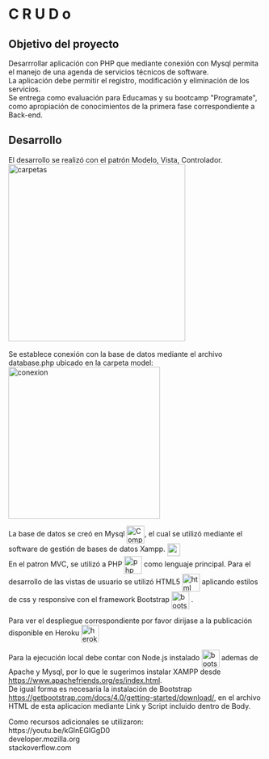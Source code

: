 <h1>C R U D o </h1>



<h2>Objetivo del proyecto</h2>
<p>Desarrrollar aplicación con PHP que mediante conexión con Mysql permita el manejo de una agenda de servicios técnicos de software.</br>
La aplicación debe permitir el registro, modificación y eliminación de los servicios.</br> 
Se entrega como evaluación para Educamas y su bootcamp "Programate", como apropiación de conocimientos de la primera fase correspondiente a Back-end.</p> 
   
<h2>Desarrollo</h2>

<p>El desarrollo se realizó con el patrón Modelo,  Vista, Controlador.
<img src="https://user-images.githubusercontent.com/97111500/160463352-b4fc2ca1-2ca4-4b85-9759-5c73be6a8510.png"
min-width="100px" max-width="350px" width="350px" align="center" alt="carpetas">
</br>  </br>
Se establece conexión con la base de datos mediante el archivo database.php ubicado en la carpeta model: 
<img src="https://user-images.githubusercontent.com/97111500/160465030-df9a69fb-7f1e-4c66-bd94-41e5c1e56081.png"
min-width="150px" max-width="300px" width="300px" align="center" alt="conexion"> </br>


La base de datos se creó en Mysql <img src="https://user-images.githubusercontent.com/97111500/160452093-5aba66a8-7ef5-47c6-aa93-9f0671e7dbe8.png"
min-width="35px" max-width="35px" width="35px" align="center" alt="Computador">, 
el cual se utilizó mediante el software de gestión de bases de datos Xampp. 
<img src="https://user-images.githubusercontent.com/97111500/160452976-137d77f3-40da-46ea-987f-4bfc872d0ae4.png" 
min-width="25px" max-width="25px" width="25px" align="center" alt="xampp"></br>
En el patron MVC, se utilizó a PHP <img src="https://user-images.githubusercontent.com/97111500/160454430-4903e3a7-de86-4264-af10-b57b890b8158.png" 
min-width="25px" max-width="35px" width="35px" align="center" alt="php"> como lenguaje principal. Para el desarrollo de las vistas de usuario se utilizó HTML5 <img src="https://user-images.githubusercontent.com/97111500/160455138-e9d2a0d9-1bc0-471e-8824-69692e671c3c.png" 
min-width="25px" max-width="35px" width="35px" align="center" alt="html"> aplicando estilos de css y responsive con el framework Bootstrap
<img src="https://user-images.githubusercontent.com/97111500/160455506-82fc158d-8260-4348-8ad1-9cf03ce5701d.png" 
min-width="25px" max-width="35px" width="35px" align="center" alt="bootstrap"> .

<p>Para ver el despliegue correspondiente por favor dirijase a la publicación disponible en Heroku <img src="https://user-images.githubusercontent.com/97111500/160456654-7c780e25-530e-405e-9360-3b29444dd33a.png" 
min-width="25px" max-width="35px" width="35px" align="center" alt="heroku"> </br>

Para la ejecución local debe contar con Node.js instalado <img src="https://user-images.githubusercontent.com/97111500/160457574-a652c8f8-6e17-4dda-9ee0-b7d72d3213a8.png" 
min-width="25px" max-width="35px" width="35px" align="center" alt="bootstrap"> ademas de Apache y Mysql, por lo que le sugerimos instalar XAMPP desde https://www.apachefriends.org/es/index.html. </BR>
De igual forma es necesaria la instalación de Bootstrap https://getbootstrap.com/docs/4.0/getting-started/download/, en el archivo HTML de esta aplicacion mediante Link y Script incluido dentro de Body. 
</p>



<p>Como recursos adicionales se utilizaron:</br>
https://youtu.be/kGlnEGIGgD0</br>
developer.mozilla.org</br>
stackoverflow.com</br>
</p> 


